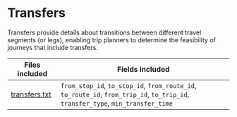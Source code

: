 # Transfers

Transfers provide details about transitions between different travel segments (or legs), enabling trip planners to determine the feasibility of journeys that include transfers.

| Files included                   | Fields included   |
|----------------------------------|-------------------|
|[transfers.txt](/schedule/reference/#transferstxt)|`from_stop_id`, `to_stop_id`, `from_route_id`, `to_route_id`, `from_trip_id`, `to_trip_id`, `transfer_type`, `min_transfer_time` |
